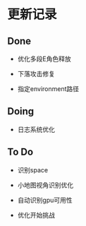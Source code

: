 # 更新记录

## Done

- 优化多段E角色释放

- 下落攻击修复

- 指定environment路径

## Doing

- 日志系统优化

## To Do

- 识别space

- 小地图视角识别优化

- 自动识别gpu可用性

- 优化开始挑战
